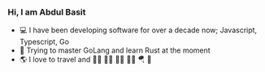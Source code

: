 ### Hi, I am Abdul Basit

- 💻 I have been developing software for over a decade now; Javascript, Typescript, Go
- 🤯 Trying to master GoLang and learn Rust at the moment
- 🌎 I love to travel and 🏋🏻 🚴🏻 🧗🏻 🏃🏻 🪂 🏇 
